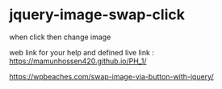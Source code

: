 # jquery-image-swap-click
when click then change image 

web link for your help and defined
live link : https://mamunhossen420.github.io/PH_1/ 

https://wpbeaches.com/swap-image-via-button-with-jquery/
